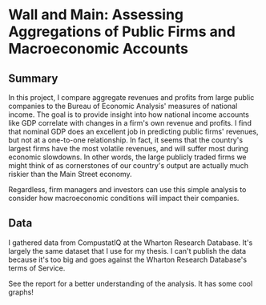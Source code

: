 # Wall and Main: Assessing Aggregations of Public Firms and Macroeconomic Accounts

## Summary

In this project, I compare aggregate revenues and profits from large public companies to the Bureau of Economic Analysis' measures of national income. The goal is to provide insight into how national income accounts like GDP correlate with changes in a firm's own revenue and profits. I find that nominal GDP does an excellent job in predicting public firms' revenues, but not at a one-to-one relationship. In fact, it seems that the country's largest firms have the most volatile revenues, and will suffer most during economic slowdowns. In other words, the large publicly traded firms we might think of as cornerstones of our country's output are actually much riskier than the Main Street economy.

Regardless, firm managers and investors can use this simple analysis to consider how macroeconomic conditions will impact their companies.

## Data 

I gathered data from CompustatIQ at the Wharton Research Database. It's largely the same dataset that I use for my thesis. I can't publish the data because it's too big and goes against the Wharton Research Database's terms of Service.

See the report for a better understanding of the analysis. It has some cool graphs!
